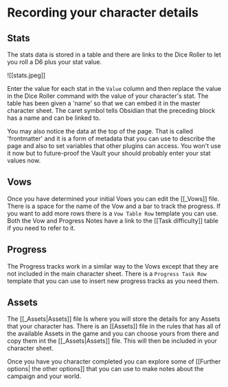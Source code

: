 # Recording your character details
## Stats

The stats data is stored in a table and there are links to the Dice Roller to let you roll a D6 plus your stat value.

![[stats.jpeg]]

Enter the value for each stat in the `Value` column and then replace the value in the Dice Roller command with the value of your character's stat. The table has been given a 'name' so that we can embed it in the master character sheet. The caret symbol tells Obsidian that the preceding block has a name and can be linked to. 

You may also notice the data at the top of the page. That is called 'frontmatter' and it is a form of metadata that you can use to describe the page and also to set variables that other plugins can access. You won't use it now but to future-proof the Vault your should probably enter your stat values now. 

## Vows
Once you have determined your initial Vows you can edit the [[_Vows]] file. There is a space for the name of the Vow and a bar to track the progress. If you want to add more rows there is a `Vow Table Row` template you can use. Both the Vow and Progress Notes have a link to the [[Task difficulty]] table if you need to refer to it.

## Progress
The Progress tracks work in a similar way to the Vows except that they are not included in the main character sheet. There is a `Progress Task Row` template that you can use to insert new progress tracks as you need them. 

## Assets
The [[_Assets|Assets]] file Is where you will store the details for any Assets that your character has. There is an [[Assets]] file in the rules that has all of the available Assets in the game and you can choose yours from there and copy them int the [[_Assets|Assets]] file. This will then be included in your character sheet. 

Once you have you character completed you can explore some of [[Further options| the other options]] that you can use to make notes about the campaign and your world. 


  

